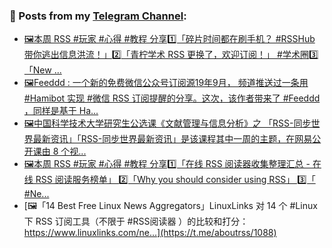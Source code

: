 ### 📰 Posts from my [Telegram Channel](https://t.me/s/aboutrss):
<!-- BLOG-POST-LIST:START -->
- [🖼本周 RSS #玩家 #心得 #教程 分享1️⃣「碎片时间都在刷手机？ #RSSHub 带你逃出信息洪流！」2️⃣「青柠学术 RSS 更换了，欢迎订阅！」 #学术圈3️⃣「New ...](https://t.me/aboutrss/1092)
- [🖼Feeddd : 一个新的免费微信公众号订阅源19年9月， 频道推送过一条用 #Hamibot 实现 #微信 RSS 订阅提醒的分享。这次，该作者带来了 #Feeddd ，同样是基于 Ha...](https://t.me/aboutrss/1091)
- [🖼中国科学技术大学研究生公选课《文献管理与信息分析》之 「RSS-同步世界最新资讯」「RSS-同步世界最新资讯」是该课程其中一周的主题，在网易公开课由 8 个视...](https://t.me/aboutrss/1090)
- [🖼本周 RSS #玩家 #心得 #教程 分享1️⃣「在线 RSS 阅读器收集整理汇总 - 在线 RSS 阅读服务榜单」 2️⃣「Why you should consider using RSS」 3️⃣「 #Ne...](https://t.me/aboutrss/1089)
- [🖼「14 Best Free Linux News Aggregators」LinuxLinks 对 14 个 #Linux 下 RSS 订阅工具（不限于 #RSS阅读器 ）的比较和打分：https://www.linuxlinks.com/ne...](https://t.me/aboutrss/1088)
<!-- BLOG-POST-LIST:END -->

<!--
**AboutRSS/AboutRSS** is a ✨ _special_ ✨ repository because its `README.md` (this file) appears on your GitHub profile.

Here are some ideas to get you started:

- 🔭 I’m currently working on ...
- 🌱 I’m currently learning ...
- 👯 I’m looking to collaborate on ...
- 🤔 I’m looking for help with ...
- 💬 Ask me about ...
- 📫 How to reach me: ...
- 😄 Pronouns: ...
- ⚡ Fun fact: ...
-->
